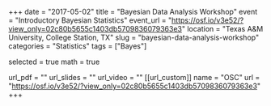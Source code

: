 +++
date = "2017-05-02"
title = "Bayesian Data Analysis Workshop"
event = "Introductory Bayesian Statistics"
event_url = "https://osf.io/v3e52/?view_only=02c80b5655c1403db5709836079363e3"
location = "Texas A&M University, College Station, TX"
slug = "bayesian-data-analysis-workshop"
categories = "Statistics"
tags = ["Bayes"]

selected = true
math = true

url_pdf = ""
url_slides = ""
url_video = ""
[[url_custom]]
    name = "OSC"
    url = "https://osf.io/v3e52/?view_only=02c80b5655c1403db5709836079363e3"
+++
